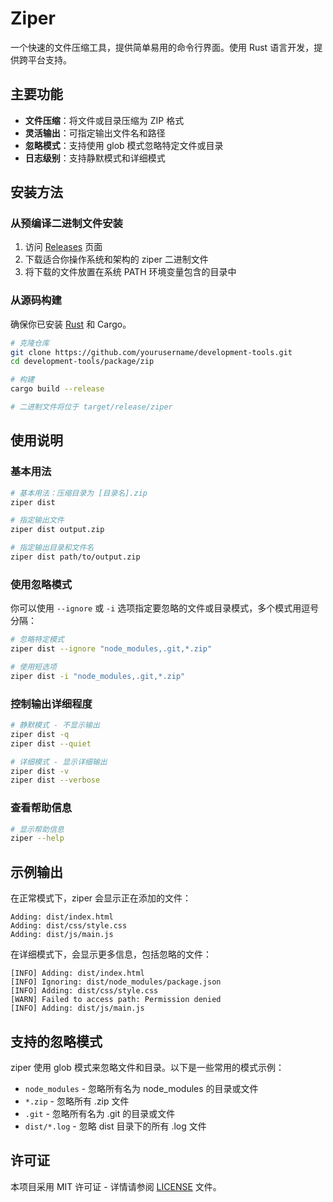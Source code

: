 # Ziper

一个快速的文件压缩工具，提供简单易用的命令行界面。使用 Rust 语言开发，提供跨平台支持。

## 主要功能

- **文件压缩**：将文件或目录压缩为 ZIP 格式
- **灵活输出**：可指定输出文件名和路径
- **忽略模式**：支持使用 glob 模式忽略特定文件或目录
- **日志级别**：支持静默模式和详细模式

## 安装方法

### 从预编译二进制文件安装

1. 访问 [Releases](https://github.com/yourusername/development-tools/releases) 页面
2. 下载适合你操作系统和架构的 ziper 二进制文件
3. 将下载的文件放置在系统 PATH 环境变量包含的目录中

### 从源码构建

确保你已安装 [Rust](https://www.rust-lang.org/tools/install) 和 Cargo。

```bash
# 克隆仓库
git clone https://github.com/yourusername/development-tools.git
cd development-tools/package/zip

# 构建
cargo build --release

# 二进制文件将位于 target/release/ziper
```

## 使用说明

### 基本用法

```bash
# 基本用法：压缩目录为 [目录名].zip
ziper dist

# 指定输出文件
ziper dist output.zip

# 指定输出目录和文件名
ziper dist path/to/output.zip
```

### 使用忽略模式

你可以使用 `--ignore` 或 `-i` 选项指定要忽略的文件或目录模式，多个模式用逗号分隔：

```bash
# 忽略特定模式
ziper dist --ignore "node_modules,.git,*.zip"

# 使用短选项
ziper dist -i "node_modules,.git,*.zip"
```

### 控制输出详细程度

```bash
# 静默模式 - 不显示输出
ziper dist -q
ziper dist --quiet

# 详细模式 - 显示详细输出
ziper dist -v
ziper dist --verbose
```

### 查看帮助信息

```bash
# 显示帮助信息
ziper --help
```

## 示例输出

在正常模式下，ziper 会显示正在添加的文件：

```
Adding: dist/index.html
Adding: dist/css/style.css
Adding: dist/js/main.js
```

在详细模式下，会显示更多信息，包括忽略的文件：

```
[INFO] Adding: dist/index.html
[INFO] Ignoring: dist/node_modules/package.json
[INFO] Adding: dist/css/style.css
[WARN] Failed to access path: Permission denied
[INFO] Adding: dist/js/main.js
```

## 支持的忽略模式

ziper 使用 glob 模式来忽略文件和目录。以下是一些常用的模式示例：

- `node_modules` - 忽略所有名为 node_modules 的目录或文件
- `*.zip` - 忽略所有 .zip 文件
- `.git` - 忽略所有名为 .git 的目录或文件
- `dist/*.log` - 忽略 dist 目录下的所有 .log 文件

## 许可证

本项目采用 MIT 许可证 - 详情请参阅 [LICENSE](../../LICENSE) 文件。 
